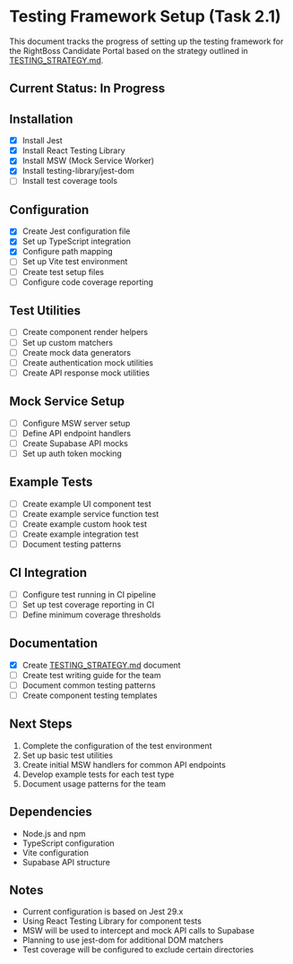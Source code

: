 # Testing Framework Setup (Task 2.1)

This document tracks the progress of setting up the testing framework for the RightBoss Candidate Portal based on the strategy outlined in [TESTING_STRATEGY.md](./TESTING_STRATEGY.md).

## Current Status: In Progress

## Installation

- [x] Install Jest
- [x] Install React Testing Library
- [x] Install MSW (Mock Service Worker)
- [x] Install testing-library/jest-dom
- [ ] Install test coverage tools

## Configuration

- [x] Create Jest configuration file
- [x] Set up TypeScript integration
- [x] Configure path mapping
- [ ] Set up Vite test environment
- [ ] Create test setup files
- [ ] Configure code coverage reporting

## Test Utilities

- [ ] Create component render helpers
- [ ] Set up custom matchers
- [ ] Create mock data generators
- [ ] Create authentication mock utilities
- [ ] Create API response mock utilities

## Mock Service Setup

- [ ] Configure MSW server setup
- [ ] Define API endpoint handlers
- [ ] Create Supabase API mocks
- [ ] Set up auth token mocking

## Example Tests

- [ ] Create example UI component test
- [ ] Create example service function test
- [ ] Create example custom hook test
- [ ] Create example integration test
- [ ] Document testing patterns

## CI Integration

- [ ] Configure test running in CI pipeline
- [ ] Set up test coverage reporting in CI
- [ ] Define minimum coverage thresholds

## Documentation

- [x] Create [TESTING_STRATEGY.md](./TESTING_STRATEGY.md) document
- [ ] Create test writing guide for the team
- [ ] Document common testing patterns
- [ ] Create component testing templates

## Next Steps
1. Complete the configuration of the test environment
2. Set up basic test utilities
3. Create initial MSW handlers for common API endpoints
4. Develop example tests for each test type
5. Document usage patterns for the team

## Dependencies
* Node.js and npm
* TypeScript configuration
* Vite configuration
* Supabase API structure

## Notes
* Current configuration is based on Jest 29.x
* Using React Testing Library for component tests
* MSW will be used to intercept and mock API calls to Supabase
* Planning to use jest-dom for additional DOM matchers
* Test coverage will be configured to exclude certain directories 